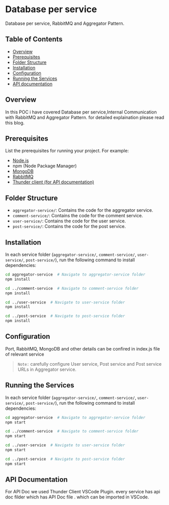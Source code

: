 # Database per service

Database per service, RabbitMQ and Aggregator Pattern.

## Table of Contents

- [Overview](#overview)
- [Prerequisites](#prerequisites)
- [Folder Structure](#folder-structure)
- [Installation](#installation)
- [Configuration](#configuration)
- [Running the Services](#running-the-services)
- [API documentation](#api-documentation)

## Overview
In this POC i have covered Database per service,Internal Communication with RabbitMQ and Aggregator Pattern. for detailed explaination please read this blog.

## Prerequisites

List the prerequisites for running your project. For example:

- [Node.js](#https://nodejs.org/en/download)
- npm (Node Package Manager)
- [MongoDB](#https://www.mongodb.com/docs/manual/installation/)
- [RabbitMQ](#https://www.rabbitmq.com/download.html)
- [Thunder client (for API documentation)](#https://www.thunderclient.com/)



## Folder Structure
- `aggregator-service/`: Contains the code for the aggregator service.
- `comment-service/`: Contains the code for the comment service.
- `user-service/`: Contains the code for the user service.
- `post-service/`: Contains the code for the post service.



## Installation

In each service folder (`aggregator-service/`, `comment-service/`, `user-service/`, `post-service/`), run the following command to install dependencies:

```bash
cd aggregator-service  # Navigate to aggregator-service folder
npm install

cd ../comment-service  # Navigate to comment-service folder
npm install

cd ../user-service  # Navigate to user-service folder
npm install

cd ../post-service  # Navigate to post-service folder
npm install
```

## Configuration
Port, RabbitMQ, MongoDB and other details can be confired in index.js file of relevant service

> `Note:` carefully configure User service, Post service and Post service URLs in Aggregator service.

## Running the Services

In each service folder (`aggregator-service/`, `comment-service/`, `user-service/`, `post-service/`), run the following command to install dependencies:

```bash
cd aggregator-service  # Navigate to aggregator-service folder
npm start

cd ../comment-service  # Navigate to comment-service folder
npm start

cd ../user-service  # Navigate to user-service folder
npm start

cd ../post-service  # Navigate to post-service folder
npm start
```

## API Documentation
For API Doc we used Thunder Client VSCode Plugin. every service has api doc filder which has API Doc file . which can be imported in VSCode.


[//]: # (These are reference links used in the body of this note and get stripped out when the markdown processor does its job. There is no need to format nicely because it shouldn't be seen. Thanks SO - http://stackoverflow.com/questions/4823468/store-comments-in-markdown-syntax)

   [dill]: <https://github.com/joemccann/dillinger>
   [git-repo-url]: <https://github.com/joemccann/dillinger.git>
   [john gruber]: <http://daringfireball.net>
   [df1]: <http://daringfireball.net/projects/markdown/>
   [markdown-it]: <https://github.com/markdown-it/markdown-it>
   [Ace Editor]: <http://ace.ajax.org>
   [node.js]: <http://nodejs.org>
   [Twitter Bootstrap]: <http://twitter.github.com/bootstrap/>
   [jQuery]: <http://jquery.com>
   [@tjholowaychuk]: <http://twitter.com/tjholowaychuk>
   [express]: <http://expressjs.com>
   [AngularJS]: <http://angularjs.org>
   [Gulp]: <http://gulpjs.com>

   [PlDb]: <https://github.com/joemccann/dillinger/tree/master/plugins/dropbox/README.md>
   [PlGh]: <https://github.com/joemccann/dillinger/tree/master/plugins/github/README.md>
   [PlGd]: <https://github.com/joemccann/dillinger/tree/master/plugins/googledrive/README.md>
   [PlOd]: <https://github.com/joemccann/dillinger/tree/master/plugins/onedrive/README.md>
   [PlMe]: <https://github.com/joemccann/dillinger/tree/master/plugins/medium/README.md>
   [PlGa]: <https://github.com/RahulHP/dillinger/blob/master/plugins/googleanalytics/README.md>
